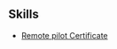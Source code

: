 ## Skills

<ul style="margin:0 0 20px;">
  <li><a href="https://www.faa.gov/uas/commercial_operators/become_a_drone_pilot"><autocolor>Remote pilot Certificate</autocolor></a></li>
</ul>
